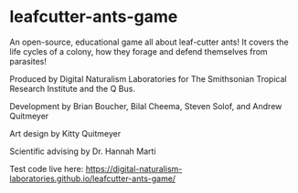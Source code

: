 # leafcutter-ants-game
An open-source, educational game all about leaf-cutter ants! It covers the life cycles of a colony, how they forage and defend themselves from parasites!

Produced by Digital Naturalism Laboratories for The Smithsonian Tropical Research Institute and the Q Bus.

Development by Brian Boucher, Bilal Cheema, Steven Solof, and Andrew Quitmeyer

Art design by Kitty Quitmeyer

Scientific advising by Dr. Hannah Marti

Test code live here: https://digital-naturalism-laboratories.github.io/leafcutter-ants-game/


